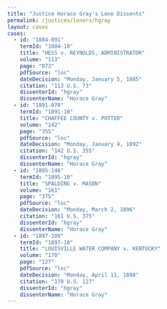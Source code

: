 ```yaml
---
title: "Justice Horace Gray's Lone Dissents"
permalink: /justices/loners/hgray
layout: cases
cases:
  - id: "1884-091"
    termId: "1884-10"
    title: "HESS v. REYNOLDS, ADMINISTRATOR"
    volume: "113"
    page: "073"
    pdfSource: "loc"
    dateDecision: "Monday, January 5, 1885"
    citation: "113 U.S. 73"
    dissenterId: "hgray"
    dissenterName: "Horace Gray"
  - id: "1891-070"
    termId: "1891-10"
    title: "CHAFFEE COUNTY v. POTTER"
    volume: "142"
    page: "355"
    pdfSource: "loc"
    dateDecision: "Monday, January 4, 1892"
    citation: "142 U.S. 355"
    dissenterId: "hgray"
    dissenterName: "Horace Gray"
  - id: "1895-146"
    termId: "1895-10"
    title: "SPALDING v. MASON"
    volume: "161"
    page: "375"
    pdfSource: "loc"
    dateDecision: "Monday, March 2, 1896"
    citation: "161 U.S. 375"
    dissenterId: "hgray"
    dissenterName: "Horace Gray"
  - id: "1897-109"
    termId: "1897-10"
    title: "LOUISVILLE WATER COMPANY v. KENTUCKY"
    volume: "170"
    page: "127"
    pdfSource: "loc"
    dateDecision: "Monday, April 11, 1898"
    citation: "170 U.S. 127"
    dissenterId: "hgray"
    dissenterName: "Horace Gray"
---
```

